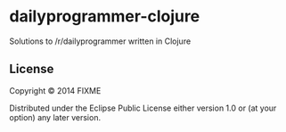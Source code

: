 # dailyprogrammer-clojure

Solutions to /r/dailyprogrammer written in Clojure

## License

Copyright © 2014 FIXME

Distributed under the Eclipse Public License either version 1.0 or (at
your option) any later version.
